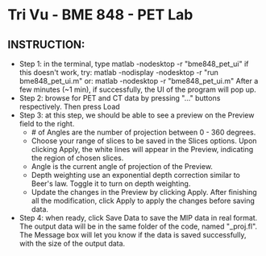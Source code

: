 # Tri Vu - BME 848 - PET Lab

## INSTRUCTION:
- Step 1: in the terminal, type 
	matlab -nodesktop -r "bme848_pet_ui"
if this doesn't work, try:
	matlab -nodisplay -nodesktop -r "run bme848_pet_ui.m"
or:
	matlab -nodesktop -r "bme848_pet_ui.m"
After a few minutes (~1 min), if successfully, the UI of the program will pop up.
- Step 2: browse for PET and CT data by pressing "..." buttons respectively. Then press Load
- Step 3: at this step, we should be able to see a preview on the Preview field to the right.
	+ \# of Angles are the number of projection between 0 - 360 degrees. 
	+ Choose your range of slices to be saved in the Slices options. Upon clicking Apply, the white lines will appear in the Preview, indicating the region of chosen slices. 
	+ Angle is the current angle of projection of the Preview. 
	+ Depth weighting use an exponential depth correction similar to Beer's law. Toggle it to turn on depth weighting. 
	+ Update the changes in the Preview by clicking Apply.
After finishing all the modification, click Apply to apply the changes before saving data.
- Step 4: when ready, click Save Data to save the MIP data in real format. The output data will be in the same folder of the code, named "<petfilename>_proj.fl". 
The Message box will let you know if the data is saved successfully, with the size of the output data.
